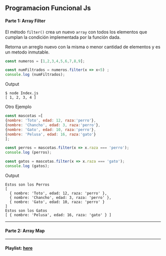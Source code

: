 ## Programacion Funcional Js

#### Parte 1: Array Filter
El método `filter()` crea un nuevo `array` con todos los elementos que cumplan la condición implementada por la función dada.

Retorna un arreglo nuevo con la misma o menor cantidad de elementos y es un metodo inmutable.

```javascript
const numeros = [1,2,3,4,5,6,7,8,9];

const numFiltrados = numeros.filter(x => x<5) ; 
console.log (numFiltrados);
```
Output
```Output 
$ node Index.js
[ 1, 2, 3, 4 ]
```
Otro Ejemplo 
```javascript
const mascotas =[
{nombre: 'Toto', edad: 12, raza:'perro'},
{nombre: 'Chancho', edad: 3, raza:'perro'},
{nombre: 'Gato', edad: 10, raza:'perro'},
{nombre: 'Pelusa', edad: 16, raza:'gato'}
];

const perros = mascotas.filter(x => x.raza === 'perro');
console.log (perros);

const gatos = mascotas.filter(x => x.raza === 'gato');
console.log (gatos);
```
Output
```Output 
Estos son los Perros
[
  { nombre: 'Toto', edad: 12, raza: 'perro' },
  { nombre: 'Chancho', edad: 3, raza: 'perro' },
  { nombre: 'Gato', edad: 10, raza: 'perro' }
]
Estos son los Gatos
[ { nombre: 'Pelusa', edad: 16, raza: 'gato' } ]
```
___
#### Parte 2: Array Map


___
#### Playlist: [here](https://www.youtube.com/playlist?list=PLSnadb41DsdKMddToNitoXrgHK7CEbUki)


